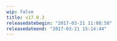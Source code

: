 ```yaml
---
wip: false
title: v17.0.3
releasedatebegin: "2017-03-21 11:08:58"
releasedateend: "2017-03-21 15:14:44"
---
```

